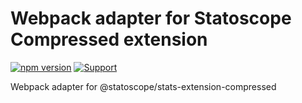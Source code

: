 # Webpack adapter for Statoscope Compressed extension

[![npm version](https://badge.fury.io/js/%40statoscope%2Fwebpack-stats-extension-compressed.svg)](https://badge.fury.io/js/%40statoscope%2Fwebpack-stats-extension-compressed)
[![Support](https://img.shields.io/badge/-Support-blue)](https://opencollective.com/statoscope)

Webpack adapter for @statoscope/stats-extension-compressed
